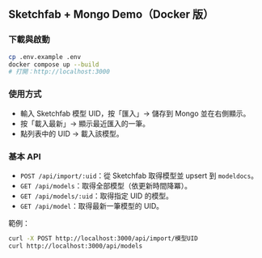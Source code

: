 ## Sketchfab + Mongo Demo（Docker 版）

### 下載與啟動
```bash
cp .env.example .env
docker compose up --build
# 打開：http://localhost:3000
```

### 使用方式
- 輸入 Sketchfab 模型 UID，按「匯入」→ 儲存到 Mongo 並在右側顯示。
- 按「載入最新」→ 顯示最近匯入的一筆。
- 點列表中的 UID → 載入該模型。

### 基本 API
- `POST /api/import/:uid`：從 Sketchfab 取得模型並 upsert 到 `modeldocs`。
- `GET /api/models`：取得全部模型（依更新時間降冪）。
- `GET /api/models/:uid`：取得指定 UID 的模型。
- `GET /api/model`：取得最新一筆模型的 UID。

範例：
```bash
curl -X POST http://localhost:3000/api/import/模型UID
curl http://localhost:3000/api/models
```
